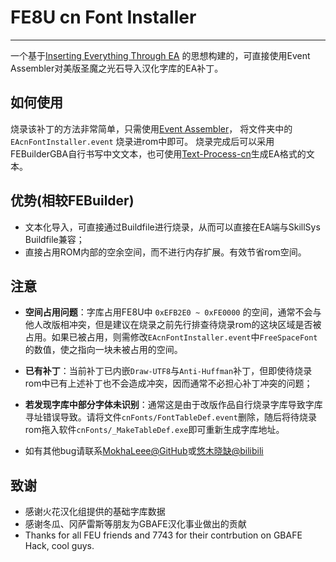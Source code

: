 # FE8U cn Font Installer
---

一个基于[Inserting Everything Through EA](https://feuniverse.us/t/ea-wip-a-guide-to-inserting-everything-through-ea/1627) 的思想构建的，可直接使用Event Assembler对美版圣魔之光石导入汉化字库的EA补丁。

## 如何使用
烧录该补丁的方法非常简单，只需使用[Event Assembler](https://feuniverse.us/t/event-assembler/1749)， 将文件夹中的 `EAcnFontInstaller.event` 烧录进rom中即可。
烧录完成后可以采用FEBuilderGBA自行书写中文文本，也可使用[Text-Process-cn](https://github.com/MokhaLeee/text-process-cn.git)生成EA格式的文本。

## 优势(相较FEBuilder)
- 文本化导入，可直接通过Buildfile进行烧录，从而可以直接在EA端与SkillSys Buildfile兼容；
- 直接占用ROM内部的空余空间，而不进行内存扩展。有效节省rom空间。

## 注意
- **空间占用问题**：字库占用FE8U中 `0xEFB2E0 ~ 0xFE0000` 的空间，通常不会与他人改版相冲突，但是建议在烧录之前先行排查待烧录rom的这块区域是否被占用。如果已被占用，则需修改`EAcnFontInstaller.event`中`FreeSpaceFont`的数值，使之指向一块未被占用的空间。

- **已有补丁**：当前补丁已内嵌`Draw-UTF8`与`Anti-Huffman`补丁，但即使待烧录rom中已有上述补丁也不会造成冲突，因而通常不必担心补丁冲突的问题；

- **若发现字库中部分字体未识别**：通常这是由于改版作品自行烧录字库导致字库寻址错误导致。请将文件`cnFonts/FontTableDef.event`删除，随后将待烧录rom拖入软件`cnFonts/_MakeTableDef.exe`即可重新生成字库地址。

- 如有其他bug请联系[MokhaLeee@GitHub](https://github.com/MokhaLeee)或[悠木晓缺@bilibili]( https://b23.tv/LErIiVp)

## 致谢
- 感谢火花汉化组提供的基础字库数据
- 感谢冬瓜、冈萨雷斯等朋友为GBAFE汉化事业做出的贡献
- Thanks for all FEU friends and 7743 for their contrbution on GBAFE Hack, cool guys.